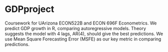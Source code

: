 # GDPproject

Coursework for UArizona ECON522B and ECON 696F Econometrics. We predict GDP growth in R, comparing autoregressive models. Theory suggests the model with 4 lags, AR(4), should give the best predictions. We use Mean Square Forecasting Error (MSFE) as our key metric in comparing predictions.
